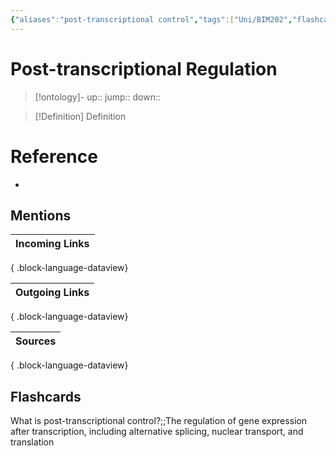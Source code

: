 ```yaml
---
{"aliases":"post-transcriptional control","tags":["Uni/BIM202","flashcards/BIM202"],"dg-publish":true,"permalink":"/cards/post-transcriptional-regulation/","dgPassFrontmatter":true}
---
```


# Post-transcriptional Regulation

> [!ontology]-
> up:: 
> jump:: 
> down:: 

> [!Definition] Definition

# Reference

- 

## Mentions

| Incoming Links |
| -------------- |

{ .block-language-dataview}

| Outgoing Links |
| -------------- |

{ .block-language-dataview}

| Sources |
| ------- |

{ .block-language-dataview}

## Flashcards

What is post-transcriptional control?;;The regulation of gene expression after transcription, including alternative splicing, nuclear transport, and translation
<!--SR:!2024-10-20,4,190-->